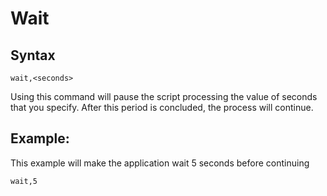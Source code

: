 # Wait #

## Syntax ##
```
wait,<seconds>
```
Using this command will pause the script processing the value of seconds that you specify. After this period is concluded, the process will continue.

## Example: ##
This example will make the application wait 5 seconds before continuing
```
wait,5 
```